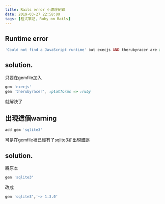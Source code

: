 ```yaml
---
title: Rails error 小處理紀錄
date: 2019-03-27 22:58:00
tags: [程式筆記, Ruby on Rails]
---
```

## Runtime **error**
```ruby
'Could not find a JavaScript runtime' but execjs AND therubyracer are in Gemfile
```
## **solution.**

只要在gemfile加入
```ruby
gem 'execjs'
gem 'therubyracer', :platforms => :ruby
```
就解決了

## 出現這個warning
```ruby
add gem 'sqlite3'
```

可是在gemfile裡已經有了sqlite3卻出現錯誤

## **solution.**

將原本
```ruby
gem 'sqlite3'
```
改成
```ruby
gem 'sqlite3','~> 1.3.0'
```